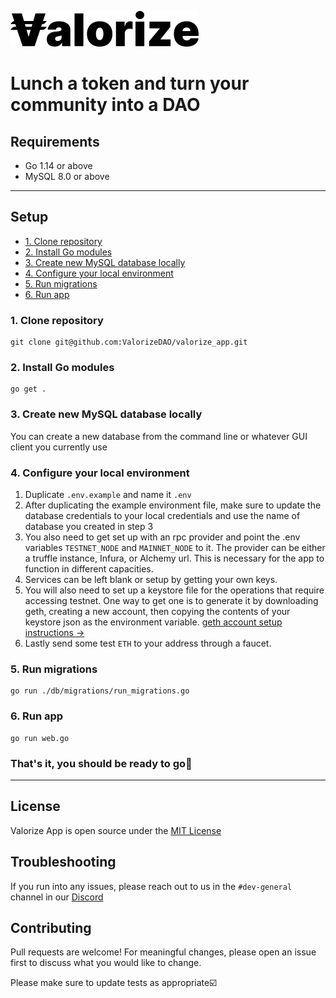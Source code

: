 ![Valorize App](valorize.png)

# Lunch a token and turn your community into a DAO

## Requirements
- Go 1.14 or above
- MySQL 8.0 or above

---

## Setup

  - [1. Clone repository](#1-clone-repository)
  - [2. Install Go modules](#2-install-go-modules)
  - [3. Create new MySQL database locally](#3-create-new-mysql-database-locally)
  - [4. Configure your local environment](#4-configure-your-local-environment)
  - [5. Run migrations](#5-run-migrations)
  - [6. Run app](#6-run-app)

### 1. Clone repository

```
git clone git@github.com:ValorizeDAO/valorize_app.git
```

### 2. Install Go modules

```
go get .
```

### 3. Create new MySQL database locally
You can create a new database from the command line or whatever GUI client you currently use

### 4. Configure your local environment
1. Duplicate `.env.example` and name it `.env`
2. After duplicating the example environment file, make sure to update the database credentials to your local credentials and use the name of database you created in step 3
3. You also need to get set up with an rpc provider and point the .env variables `TESTNET_NODE` and `MAINNET_NODE` to it. The provider can be either a truffle instance, Infura, or Alchemy url. This is necessary for the app to function in different capacities.
4. Services can be left blank or setup by getting your own keys.
5. You will also need to set up a keystore file for the operations that require accessing testnet. One way to get one is to generate it by downloading geth, creating a new account, then copying the contents of your keystore json as the environment variable.
[geth account setup instructions →](https://geth.ethereum.org/docs/interface/managing-your-accounts)
6. Lastly send some test `ETH` to your address through a faucet.

### 5. Run migrations

```
go run ./db/migrations/run_migrations.go
```


### 6. Run app

```
go run web.go
```

### That's it, you should be ready to go🚀

---

## License
Valorize App is open source under the [MIT License](LICENSE.md)

## Troubleshooting
If you run into any issues, please reach out to us in the `#dev-general` channel in our [Discord](https://discord.gg/3PRMWrH9DT)

## Contributing
Pull requests are welcome!
For meaningful changes, please open an issue first to discuss what you would like to change.

Please make sure to update tests as appropriate☑️
